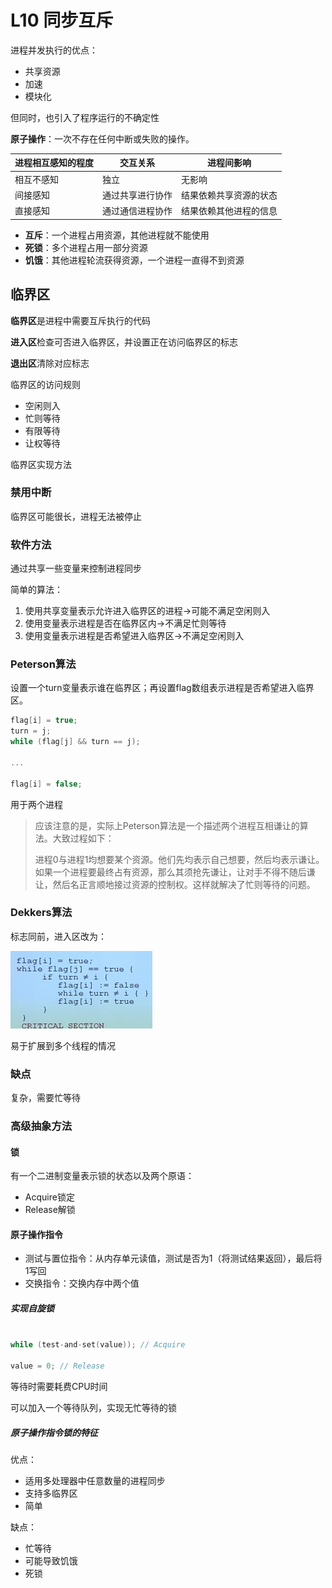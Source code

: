 # L10 同步互斥

进程并发执行的优点：

- 共享资源
- 加速
- 模块化

但同时，也引入了程序运行的不确定性

**原子操作**：一次不存在任何中断或失败的操作。

| 进程相互感知的程度 |         交互关系         |             进程间影响             |
| ----------------------------- | -------------------------- | ----------------------------------- |
| 相互不感知                 | 独立                         | 无影响                                 |
| 间接感知                     | 通过共享进行协作 | 结果依赖共享资源的状态 |
| 直接感知                     | 通过通信进程协作 | 结果依赖其他进程的信息 |

- **互斥**：一个进程占用资源，其他进程就不能使用
- **死锁**：多个进程占用一部分资源
- **饥饿**：其他进程轮流获得资源，一个进程一直得不到资源

## 临界区

**临界区**是进程中需要互斥执行的代码

**进入区**检查可否进入临界区，并设置正在访问临界区的标志

**退出区**清除对应标志

临界区的访问规则
- 空闲则入
- 忙则等待
- 有限等待
- 让权等待

临界区实现方法

### 禁用中断

临界区可能很长，进程无法被停止

### 软件方法

通过共享一些变量来控制进程同步

简单的算法：

1. 使用共享变量表示允许进入临界区的进程->可能不满足空闲则入
2. 使用变量表示进程是否在临界区内->不满足忙则等待
3. 使用变量表示进程是否希望进入临界区->不满足空闲则入

### Peterson算法

设置一个turn变量表示谁在临界区；再设置flag数组表示进程是否希望进入临界区。

```c
flag[i] = true;
turn = j;
while (flag[j] && turn == j);

...

flag[i] = false;
```

用于两个进程

> 应该注意的是，实际上Peterson算法是一个描述两个进程互相谦让的算法。大致过程如下：
>  
> 进程0与进程1均想要某个资源。他们先均表示自己想要，然后均表示谦让。如果一个进程要最终占有资源，那么其须抢先谦让，让对手不得不随后谦让，然后名正言顺地接过资源的控制权。这样就解决了忙则等待的问题。

### Dekkers算法

标志同前，进入区改为：

![](_v_images/20200330090425735_1566293355.png)

易于扩展到多个线程的情况

### 缺点

复杂，需要忙等待

### 高级抽象方法

#### 锁

有一个二进制变量表示锁的状态以及两个原语：
- Acquire锁定
- Release解锁

#### 原子操作指令

- 测试与置位指令：从内存单元读值，测试是否为1（将测试结果返回），最后将1写回
- 交换指令：交换内存中两个值

##### 实现自旋锁

```c

while (test-and-set(value)); // Acquire

value = 0; // Release
```

等待时需要耗费CPU时间

可以加入一个等待队列，实现无忙等待的锁

##### 原子操作指令锁的特征

优点：
- 适用多处理器中任意数量的进程同步
- 支持多临界区
- 简单

缺点：
- 忙等待
- 可能导致饥饿
- 死锁